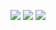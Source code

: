 <!------ Start of Header ------>
![](https://u.teknik.io/vYcHg.png)
[![](https://img.shields.io/badge/License-MIT-blue.svg?style=flat-square)](https://github.com/q-u/ports/blob/3.3/LICENSE) ![](https://img.shields.io/badge/crux-3.3-blue.svg?style=flat-square)
<!------ End of Header ------>

